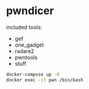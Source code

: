 # pwndicer
included tools:
- gef
- one_gadget
- radare2
- pwntools
- stuff

```sh
docker-compose up -d
docker exec -it pwn /bin/bash
```

